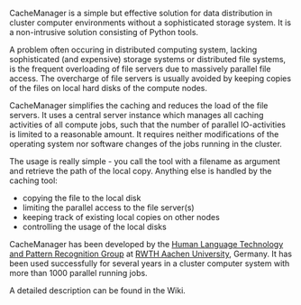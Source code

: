 CacheManager is a simple but effective solution for data distribution in cluster computer environments without a sophisticated storage system. It is a non-intrusive solution consisting of Python tools.


A problem often occuring in distributed computing system, lacking sophisticated (and expensive) storage systems or distributed file systems, is the frequent overloading of  file servers due to massively parallel file access. The overcharge of file servers is usually avoided by keeping copies of the files on local hard disks of the compute nodes.

CacheManager simplifies the caching and reduces the load of the file servers. It uses a central server instance which manages all caching activities of all compute jobs, such that the number of parallel IO-activities is limited to a reasonable amount. It requires neither modifications of the operating system nor software changes of the jobs running in the cluster.

The usage is really simple - you call the tool with a filename as argument and retrieve the path of the local copy. Anything else is handled by the caching tool:
  * copying the file to the local disk
  * limiting the parallel access to the file server(s)
  * keeping track of existing local copies on other nodes
  * controlling the usage of the local disks


CacheManager has been developed by the [Human Language Technology and Pattern Recognition Group](http://www.hltpr.rwth-aachen.de) at [RWTH Aachen University](http://www.rwth-aachen.de), Germany. It has been used successfully for several years in a cluster computer system with more than 1000 parallel running jobs.


A detailed description can be found in the Wiki.